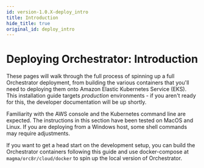 ```yaml
---
id: version-1.0.X-deploy_intro
title: Introduction
hide_title: true
original_id: deploy_intro
---
```

# Deploying Orchestrator: Introduction

These pages will walk through the full process of spinning up a full
Orchestrator deployment, from building the various containers that you'll need
to deploying them onto Amazon Elastic Kubernetes Service (EKS). This
installation guide targets *production* environments - if you aren't ready for
this, the developer documentation will be up shortly.

Familiarity with the AWS console and the Kubernetes command line are expected.
The instructions in this section have been tested on MacOS and Linux. If you
are deploying from a Windows host, some shell commands may require adjustments.

If you want to get a head start on the development setup, you can build the
Orchestrator containers following this guide and use docker-compose at
`magma/orc8r/cloud/docker` to spin up the local version of Orchestrator.
